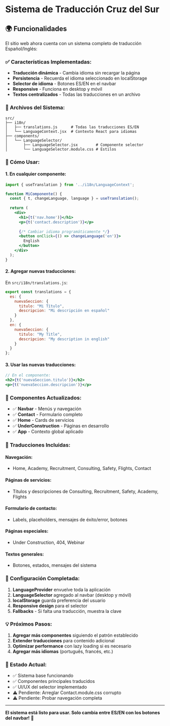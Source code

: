 # Sistema de Traducción Cruz del Sur

## 🌍 Funcionalidades

El sitio web ahora cuenta con un sistema completo de traducción Español/Inglés:

### ✅ Características Implementadas:

- **Traducción dinámica** - Cambia idioma sin recargar la página
- **Persistencia** - Recuerda el idioma seleccionado en localStorage  
- **Selector de idioma** - Botones ES/EN en el navbar
- **Responsive** - Funciona en desktop y móvil
- **Textos centralizados** - Todas las traducciones en un archivo

### 📁 Archivos del Sistema:

```
src/
├── i18n/
│   ├── translations.js      # Todas las traducciones ES/EN
│   └── LanguageContext.jsx  # Contexto React para idiomas
├── components/
│   └── LanguageSelector/
│       ├── LanguageSelector.jsx        # Componente selector
│       └── LanguageSelector.module.css # Estilos
```

### 🔧 Cómo Usar:

#### 1. En cualquier componente:
```jsx
import { useTranslation } from '../i18n/LanguageContext';

function MiComponente() {
  const { t, changeLanguage, language } = useTranslation();
  
  return (
    <div>
      <h1>{t('nav.home')}</h1>
      <p>{t('contact.description')}</p>
      
      {/* Cambiar idioma programáticamente */}
      <button onClick={() => changeLanguage('en')}>
        English
      </button>
    </div>
  );
}
```

#### 2. Agregar nuevas traducciones:

En `src/i18n/translations.js`:

```javascript
export const translations = {
  es: {
    nuevaSeccion: {
      titulo: "Mi Título",
      descripcion: "Mi descripción en español"
    }
  },
  en: {
    nuevaSeccion: {
      titulo: "My Title", 
      descripcion: "My description in english"
    }
  }
};
```

#### 3. Usar las nuevas traducciones:

```jsx
// En el componente:
<h2>{t('nuevaSeccion.titulo')}</h2>
<p>{t('nuevaSeccion.descripcion')}</p>
```

### 📍 Componentes Actualizados:

- ✅ **Navbar** - Menús y navegación
- ✅ **Contact** - Formulario completo
- ✅ **Home** - Cards de servicios
- ✅ **UnderConstruction** - Páginas en desarrollo
- ✅ **App** - Contexto global aplicado

### 🎯 Traducciones Incluidas:

#### Navegación:
- Home, Academy, Recruitment, Consulting, Safety, Flights, Contact

#### Páginas de servicios:
- Títulos y descripciones de Consulting, Recruitment, Safety, Academy, Flights

#### Formulario de contacto:
- Labels, placeholders, mensajes de éxito/error, botones

#### Páginas especiales:
- Under Construction, 404, Webinar

#### Textos generales:
- Botones, estados, mensajes del sistema

### 🚀 Configuración Completada:

1. **LanguageProvider** envuelve toda la aplicación
2. **LanguageSelector** agregado al navbar (desktop y móvil)
3. **localStorage** guarda preferencia del usuario
4. **Responsive design** para el selector
5. **Fallbacks** - Si falta una traducción, muestra la clave

### 💡 Próximos Pasos:

1. **Agregar más componentes** siguiendo el patrón establecido
2. **Extender traducciones** para contenido adicional
3. **Optimizar performance** con lazy loading si es necesario
4. **Agregar más idiomas** (português, francés, etc.)

### 🔄 Estado Actual:

- ✅ Sistema base funcionando
- ✅ Componentes principales traducidos
- ✅ UI/UX del selector implementado
- ⚠️ Pendiente: Arreglar Contact.module.css corrupto
- ⚠️ Pendiente: Probar navegación completa

---

**El sistema está listo para usar. Solo cambia entre ES/EN con los botones del navbar!** 🎉
